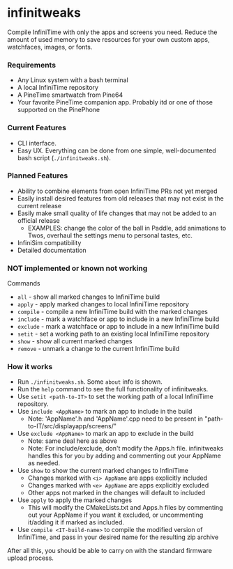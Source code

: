 # infinitweaks

Compile InfiniTime with only the apps and screens you need.
Reduce the amount of used memory to save resources for your own custom apps, watchfaces, images, or fonts.

### Requirements
- Any Linux system with a bash terminal
- A local InfiniTime repository
- A PineTime smartwatch from Pine64
- Your favorite PineTime companion app. Probably itd or one of those supported on the PinePhone

### Current Features
- CLI interface.
- Easy UX. Everything can be done from one simple, well-documented bash script (`./infinitweaks.sh`).

### Planned Features
- Ability to combine elements from open InfiniTime PRs not yet merged
- Easily install desired features from old releases that may not exist in the current release
- Easily make small quality of life changes that may not be added to an official release
    - EXAMPLES: change the color of the ball in Paddle, add animations to Twos, overhaul the settings menu to personal tastes, etc.
- InfiniSim compatibility
- Detailed documentation

### NOT implemented or known not working
Commands
- `all` \- show all marked changes to InfiniTime build
- `apply` \- apply marked changes to local InfiniTime repository
- `compile` \- compile a new InfiniTime build with the marked changes
- `include` \- mark a watchface or app to include in a new InfiniTime build
- `exclude` \- mark a watchface or app to include in a new InfiniTime build
- `setit` \- set a working path to an existing local InfiniTime repository
- `show` \- show all current marked changes
- `remove` \- unmark a change to the current InfiniTime build

### How it works
- Run `./infinitweaks.sh`. Some `about` info is shown.
- Run the `help` command to see the full functionality of infinitweaks.
- Use `setit <path-to-IT>` to set the working path of a local InfiniTime repository.
- Use `include <AppName>` to mark an app to include in the build
    - Note: 'AppName'.h and 'AppName'.cpp need to be present in "path-to-IT/src/displayapp/screens/"
- Use `exclude <AppName>` to mark an app to exclude in the build
    - Note: same deal here as above
    - Note: For include/exclude, don't modify the Apps.h file. infinitweaks handles this for you by adding and commenting out your AppName as needed.
- Use `show` to show the current marked changes to InfiniTime
    - Changes marked with `<i> AppName` are apps explicitly included
    - Changes marked with `<e> AppName` are apps explicitly excluded
    - Other apps not marked in the changes will default to included
- Use `apply` to apply the marked changes
    - This will modify the CMakeLists.txt and Apps.h files by commenting out your AppName if you want it excluded, or uncommenting it/adding it if marked as included.
- Use `compile <IT-build-name>` to compile the modified version of InfiniTime, and pass in your desired name for the resulting zip archive

After all this, you should be able to carry on with the standard firmware upload process.


